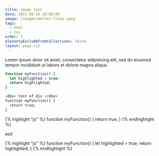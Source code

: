 ```yaml
---
title: image test
date: 2021-08-26 16:08:00
image: /images/morten-freya.jpeg
tags:
  - html
  - css
order: 1
eleventyExcludeFromCollections: false
layout: page.njk
---
```


Lorem ipsum dolor sit amet, consectetur adipisicing elit, sed do eiusmod tempor incididunt ut labore et dolore magna aliqua.

``` js
function myFunction() {
  let highlighted = true;
  return highlighted;
}
```

```html
<div> test of div </div>
function myFunction() {
  return true;
}

```
{% highlight "js" %}
function myFunction() {
  return true;
}
{% endhighlight %}

asd

{% highlight "js" %}
function myFunction() {
  let highlighted = true;
  return highlighted;
}
{% endhighlight %}
